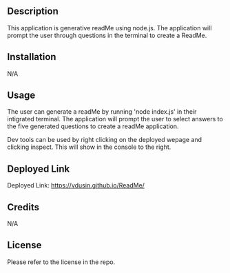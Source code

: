 ## Description
This application is generative readMe using node.js. The application will prompt the user through questions in the terminal to create a ReadMe. 

## Installation

N/A

## Usage
The user can generate a readMe by running 'node index.js' in their intigrated terminal. The application will prompt the user to select answers to the five generated questions to create a readMe application.  

Dev tools can be used by right clicking on the deployed wepage and clicking inspect. This will show in the console to the right. 

## Deployed Link

Deployed Link: https://vdusin.github.io/ReadMe/

## Credits

N/A

## License

Please refer to the license in the repo.